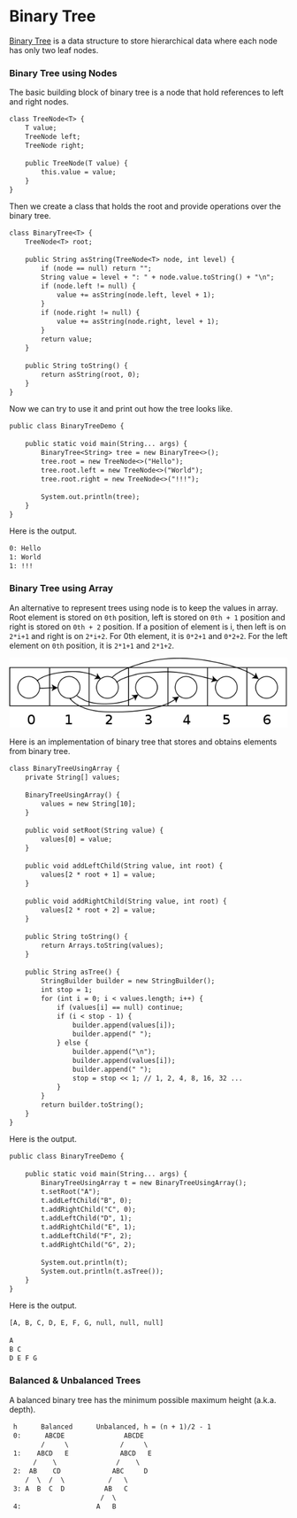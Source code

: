 # Binary Tree

[Binary Tree](https://en.wikipedia.org/wiki/Binary_tree) is a data structure to store hierarchical data where each node has only two leaf nodes.

### Binary Tree using Nodes

The basic building block of binary tree is a node that hold references to left and right nodes.

```
class TreeNode<T> {
    T value;
    TreeNode left;
    TreeNode right;

    public TreeNode(T value) {
        this.value = value;
    }
}
```

Then we create a class that holds the root and provide operations over the binary tree.

```
class BinaryTree<T> {
    TreeNode<T> root;

    public String asString(TreeNode<T> node, int level) {
        if (node == null) return "";
        String value = level + ": " + node.value.toString() + "\n";
        if (node.left != null) {
            value += asString(node.left, level + 1);
        }
        if (node.right != null) {
            value += asString(node.right, level + 1);
        }
        return value;
    }

    public String toString() {
        return asString(root, 0);
    }
}
```

Now we can try to use it and print out how the tree looks like.

```
public class BinaryTreeDemo {

    public static void main(String... args) {
        BinaryTree<String> tree = new BinaryTree<>();
        tree.root = new TreeNode<>("Hello");
        tree.root.left = new TreeNode<>("World");
        tree.root.right = new TreeNode<>("!!!");

        System.out.println(tree);
    }
}
```

Here is the output.

```
0: Hello
1: World
1: !!!
```

### Binary Tree using Array

An alternative to represent trees using node is to keep the values in array. Root element is stored on `0th` position, left is stored on `0th + 1` position and right is stored on `0th + 2` position. If a position of element is i, then left is on `2*i+1` and right is on `2*i+2`. For 0th element, it is `0*2+1` and `0*2+2`. For the left element on `0th` position, it is `2*1+1` and `2*1+2`.

![](/assets/600px-Binary_tree_in_array.svg.png)

Here is an implementation of binary tree that stores and obtains elements from binary tree.

```
class BinaryTreeUsingArray {
    private String[] values;

    BinaryTreeUsingArray() {
        values = new String[10];
    }

    public void setRoot(String value) {
        values[0] = value;
    }

    public void addLeftChild(String value, int root) {
        values[2 * root + 1] = value;
    }

    public void addRightChild(String value, int root) {
        values[2 * root + 2] = value;
    }

    public String toString() {
        return Arrays.toString(values);
    }

    public String asTree() {
        StringBuilder builder = new StringBuilder();
        int stop = 1;
        for (int i = 0; i < values.length; i++) {
            if (values[i] == null) continue;
            if (i < stop - 1) {
                builder.append(values[i]);
                builder.append(" ");
            } else {
                builder.append("\n");
                builder.append(values[i]);
                builder.append(" ");
                stop = stop << 1; // 1, 2, 4, 8, 16, 32 ...
            }
        }
        return builder.toString();
    }
}
```

Here is the output.

```
public class BinaryTreeDemo {

    public static void main(String... args) {
        BinaryTreeUsingArray t = new BinaryTreeUsingArray();
        t.setRoot("A");
        t.addLeftChild("B", 0);
        t.addRightChild("C", 0);
        t.addLeftChild("D", 1);
        t.addRightChild("E", 1);
        t.addLeftChild("F", 2);
        t.addRightChild("G", 2);

        System.out.println(t);
        System.out.println(t.asTree());
    }
}
```

Here is the output.

```
[A, B, C, D, E, F, G, null, null, null]

A 
B C 
D E F G
```

### Balanced & Unbalanced Trees

A balanced binary tree has the minimum possible maximum height \(a.k.a. depth\).

```
 h      Balanced      Unbalanced, h = (n + 1)/2 - 1
 0:      ABCDE               ABCDE
        /     \             /     \
 1:    ABCD   E             ABCD   E
      /    \               /    \
 2:  AB    CD             ABC     D
    /  \  /  \           /   \
 3: A  B  C  D          AB   C
                       /  \
 4:                   A   B
```



